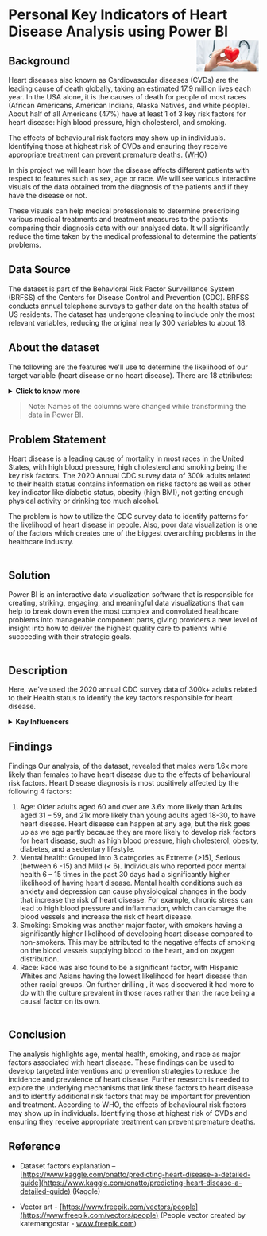 <h1>Personal Key Indicators of Heart Disease Analysis using Power BI <img width=125 align=right src="https://github.com/JasperZeroes/Data_visualisation/blob/master/dataset-cover.jpg"> </h1>

## Background  
Heart diseases also known as Cardiovascular diseases (CVDs) are the leading cause of death globally, taking an estimated 17.9 million lives each year. In the USA alone, it is the causes of death for people of most races (African Americans, American Indians, Alaska Natives, and white people). About half of all Americans (47%) have at least 1 of 3 key risk factors for heart disease: high blood pressure, high cholesterol, and smoking.

The effects of behavioural risk factors may show up in individuals. Identifying those at highest risk of CVDs and ensuring they receive appropriate treatment can prevent premature deaths. [(WHO)](https://www.who.int/health-topics/cardiovascular-diseases)
   
In this project we will learn how the disease affects different patients with respect to features such as sex, age or race. We will see various interactive visuals of the data obtained from the diagnosis of the patients and if they have the disease or not.

These visuals can help medical professionals to determine prescribing various medical treatments and treatment measures to the patients comparing their diagnosis data with our analysed data. It will significantly reduce the time taken by the medical professional to determine the patients’ problems.

## Data Source
The dataset is part of the Behavioral Risk Factor Surveillance System (BRFSS) of the Centers for Disease Control and Prevention (CDC). BRFSS conducts annual telephone surveys to gather data on the health status of US residents. The dataset has undergone cleaning to include only the most relevant variables, reducing the original nearly 300 variables to about 18.

## About the dataset

The following are the features we'll use to determine the likelihood of our target variable (heart disease or no heart disease).
There are 18 attributes:
<details><summary><b>Click to know more </b></summary>   

1. **Heart disease**: coronary heart disease (CHD) or myocardial infarction (MI) 
2. **BMI**: Body Mass Index
3. **Smoking**: Smoked at least 100 cigarettes in your entire life? [Note: 5 packs = 100 cigarettes] (Yes; No)
4. **AlcoholDrinking**: Heavy drinkers (adult men having more than 14 drinks per week and adult women having more than 7 drinks per week) (Yes; No)
5. **Stroke**: Ever told you had a stroke
6. **PhysicalHealth**: Physical illness and injury, during the past 30 days
7. **MentalHealth**: State of your mental health during the past 30 days
8. **DiffWalking**: Difficulty walking or climbing stairs?
9. **Sex**: Gender (Male; Female)
10. **AgeCategory**: Age (Years) 
11. **Race**: Ethnicity (Whites, Hispanic etc)
12. **Diabetic**: Ever told you had diabetes?
13. **PhysicalActivity**: Adults who reported doing physical activity or exercise during the past 30 days. 
14. **GenHealth**: General state of your health
15. **SleepTime**: On average, how many hours of sleep do you get in a 24-hour period? 
16. **Asthma**: Ever been diagnosed of Asthma?
17. **KidneyDisease**: Not including kidney stones, bladder infection or incontinence, were you ever told you had kidney disease?
18. **SkinCancer**: Ever told you had skin cancer?


</details>

  >Note: Names of the columns were changed while transforming the data in Power BI.

   
## Problem Statement

Heart disease is a leading cause of mortality in most races in the United States, with high blood pressure, high cholesterol and smoking being the key risk factors. The 2020 Annual CDC survey data of 300k adults related to their health status contains information on risks factors as well as other key indicator like diabetic status, obesity (high BMI), not getting enough physical activity or drinking too much alcohol.

The problem is how to utilize the CDC survey data to identify patterns for the likelihood of heart disease in people. Also, poor data visualization is one of the factors which creates one of the biggest overarching problems in the healthcare industry.
<br></br>

## Solution

Power BI is an interactive data visualization software that is responsible for creating, striking, engaging, and meaningful data visualizations that can help to break down even the most complex and convoluted healthcare problems into manageable component parts, giving providers a new level of insight into how to deliver the highest quality care to patients while succeeding with their strategic goals.
<br></br> 

## Description

Here, we’ve used the 2020 annual CDC survey data of 300k+ adults related to their Health status to identify the key factors responsible for heart disease.


<details><summary><b>Key Influencers</b></summary> 

   
   The key influencers, in our case, are the top factor that results in positive diagnosis of Heart Disease. They include ;
   * Age
   * Mental Health status
   * Smoking status
   * Race
   

</details>

## Findings
Findings
Our analysis, of the dataset, revealed that males were 1.6x more likely than females to have heart
disease due to the effects of behavioural risk factors.
Heart Disease diagnosis is most positively affected by the following 4 factors:
1. Age: Older adults aged 60 and over are 3.6x more likely than Adults aged 31 – 59, and 21x more likely than young adults aged 18-30, to have heart disease. Heart disease can happen at any age, but the risk goes up as we age partly because they are more likely to develop risk factors for heart disease, such as high blood pressure, high cholesterol, obesity, diabetes, and a sedentary lifestyle.
2. Mental health: Grouped into 3 categories as Extreme (>15), Serious (between 6 -15) and Mild (< 6).
Individuals who reported poor mental health 6 – 15 times in the past 30 days had a significantly higher likelihood of having heart disease. 
Mental health conditions such as anxiety and depression can cause physiological changes in the body that increase the risk of heart disease. For example, chronic stress can lead to high blood pressure and inflammation, which can damage the blood vessels and increase the risk of heart disease.
3. Smoking: Smoking was another major factor, with smokers having a significantly higher likelihood of developing heart disease compared to non-smokers.
This may be attributed to the negative effects of smoking on the blood vessels supplying blood to the heart, and on oxygen distribution.
4. Race: Race was also found to be a significant factor, with Hispanic Whites and Asians having the lowest likelihood for heart disease than other racial groups.
On further drilling , it was discovered it had more to do with the culture prevalent in those races rather than the race being a causal factor on its own.
<br></br>

## Conclusion
The analysis highlights age, mental health, smoking, and race as major factors associated with heart disease. These findings can be used to develop targeted interventions and prevention strategies to reduce the incidence and prevalence of heart disease. Further research is needed to explore the
underlying mechanisms that link these factors to heart disease and to identify additional risk factors that may be important for prevention and treatment.
According to WHO, the effects of behavioural risk factors may show up in individuals. Identifying those at highest risk of CVDs and ensuring they receive appropriate treatment can prevent premature deaths.
## Reference

 - Dataset factors explanation – [https://www.kaggle.com/onatto/predicting-heart-disease-a-detailed-guide](https://www.kaggle.com/onatto/predicting-heart-disease-a-detailed-guide)
(Kaggle)

 - Vector art - [https://www.freepik.com/vectors/people](https://www.freepik.com/vectors/people)
(People vector created by katemangostar - www.freepik.com)

